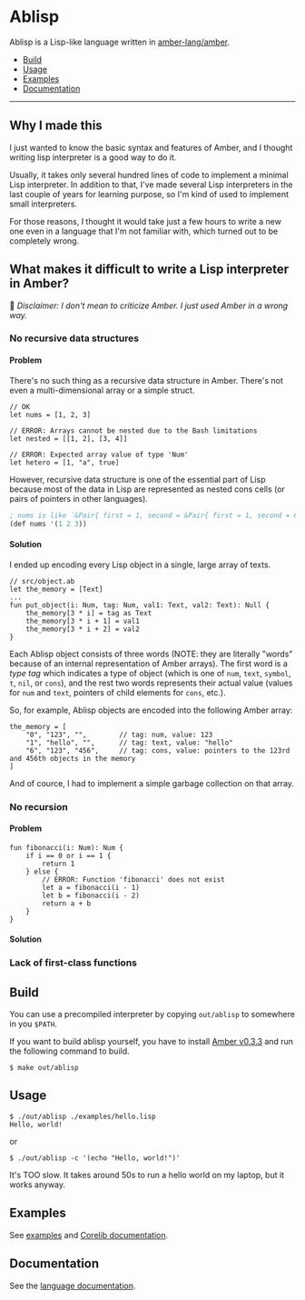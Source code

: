 # Ablisp

Ablisp is a Lisp-like language written in [amber-lang/amber](https://github.com/amber-lang/amber).

* [Build](#build)
* [Usage](#usage)
* [Examples](#examples)
* [Documentation](#documentation)

---

## Why I made this
I just wanted to know the basic syntax and features of Amber, and I thought writing lisp interpreter is a good way to do it.

Usually, it takes only several hundred lines of code to implement a minimal Lisp interpreter.
In addition to that, I've made several Lisp interpreters in the last couple of years for learning purpose, so I'm kind of used to implement small interpreters.

For those reasons, I thought it would take just a few hours to write a new one even in a language that I'm not familiar with, which turned out to be completely wrong.

## What makes it difficult to write a Lisp interpreter in Amber?

:rotating_light: *Disclaimer: I don't mean to criticize Amber. I just used Amber in a wrong way.*

### No recursive data structures

#### Problem

There's no such thing as a recursive data structure in Amber. There's not even a multi-dimensional array or a simple struct.

```
// OK
let nums = [1, 2, 3]

// ERROR: Arrays cannot be nested due to the Bash limitations
let nested = [[1, 2], [3, 4]]

// ERROR: Expected array value of type 'Num'
let hetero = [1, "a", true]
```

However, recursive data structure is one of the essential part of Lisp because most of the data in Lisp are represented as nested cons cells (or pairs of pointers in other languages).

```lisp
; nums is like `&Pair{ first = 1, second = &Pair{ first = 1, second = &Pair{ first = 3, second = null }}}` in other languages.
(def nums '(1 2 3))
```

#### Solution

I ended up encoding every Lisp object in a single, large array of texts.

```
// src/object.ab
let the_memory = [Text]
...
fun put_object(i: Num, tag: Num, val1: Text, val2: Text): Null {
    the_memory[3 * i] = tag as Text
    the_memory[3 * i + 1] = val1
    the_memory[3 * i + 2] = val2
}
```

Each Ablisp object consists of three words (NOTE: they are literally "words" because of an internal representation of Amber arrays).
The first word is a *type tag* which indicates a type of object (which is one of `num`, `text`, `symbol`, `t`, `nil`, or `cons`), and the rest two words represents their actual value (values for `num` and `text`, pointers of child elements for `cons`, etc.).

So, for example, Ablisp objects are encoded into the following Amber array:

```
the_memory = [
    "0", "123", "",        // tag: num, value: 123
    "1", "hello", "",      // tag: text, value: "hello"
    "6", "123", "456",     // tag: cons, value: pointers to the 123rd and 456th objects in the memory
]
```

And of cource, I had to implement a simple garbage collection on that array.

### No recursion

#### Problem

```
fun fibonacci(i: Num): Num {
    if i == 0 or i == 1 {
        return 1
    } else {
        // ERROR: Function 'fibonacci' does not exist
        let a = fibonacci(i - 1)
        let b = fibonacci(i - 2)
        return a + b
    }
}
```

#### Solution

### Lack of first-class functions

## Build
You can use a precompiled interpreter by copying `out/ablisp` to somewhere in you `$PATH`.

If you want to build ablisp yourself, you have to install [Amber v0.3.3](https://github.com/amber-lang/amber/releases/tag/0.3.3-alpha) and run the following command to build.

```
$ make out/ablisp
```


## Usage

```
$ ./out/ablisp ./examples/hello.lisp
Hello, world!
```

or

```
$ ./out/ablisp -c '(echo "Hello, world!")'
```

It's TOO slow. It takes around 50s to run a hello world on my laptop, but it works anyway.

## Examples

See [examples](https://github.com/genkami/Ablisp/tree/main/examples) and [Corelib documentation](./docs/corelib.md).

## Documentation

See the [language documentation](./docs/language.md).
